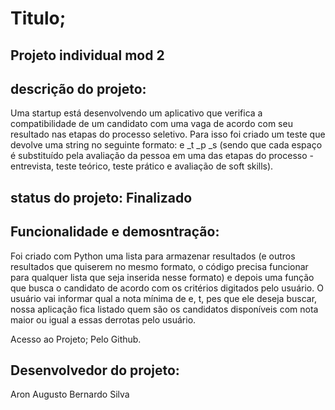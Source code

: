 #  Titulo;     

##  Projeto individual mod 2      
 

##  descrição do projeto:
Uma startup está desenvolvendo um aplicativo que verifica a compatibilidade de um candidato com uma vaga de acordo com seu resultado nas etapas do processo seletivo. Para isso foi criado um teste que devolve uma string no seguinte formato: e _t _p _s (sendo que cada espaço é substituído pela avaliação da pessoa em uma das etapas do processo - entrevista, teste teórico, teste prático e avaliação de soft skills).    

##  status  do projeto:  Finalizado

##  Funcionalidade e demosntração:
Foi criado com Python uma lista para armazenar resultados (e outros resultados que quiserem no mesmo formato, o código precisa funcionar para qualquer lista que seja inserida nesse formato) e depois uma função que busca o candidato de acordo com os critérios digitados pelo usuário. O usuário vai informar qual a nota mínima de e, t, pes que ele deseja buscar, nossa aplicação fica listado quem são os candidatos disponíveis com nota maior ou igual a essas derrotas pelo usuário.

Acesso ao Projeto;
Pelo Github.

##  Desenvolvedor do projeto:
Aron Augusto  Bernardo Silva
